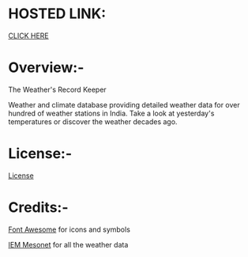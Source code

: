 # HOSTED LINK:
[CLICK HERE](https://environmentaltrendsindia.netlify.app/)

# Overview:-

The Weather's Record Keeper

Weather and climate database providing detailed weather data for over hundred of weather stations in India. Take a look at yesterday's temperatures or discover the weather decades ago.

# License:-

[License](LICENSE)

# Credits:-

[Font Awesome](https://fontawesome.com/) for icons and symbols

[IEM Mesonet](https://mesonet.agron.iastate.edu/request/download.phtml?network=IN__ASOS#) for all the weather data
